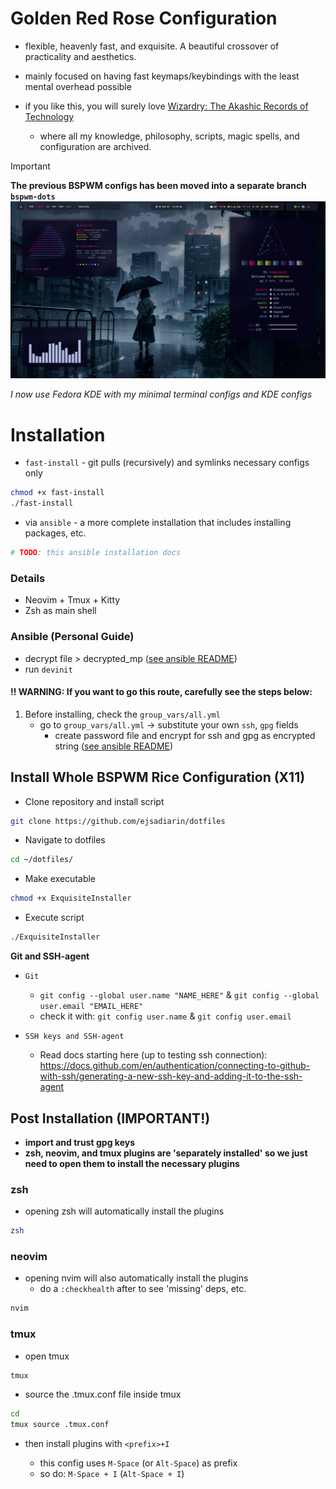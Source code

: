 # Golden Red Rose Configuration

- flexible, heavenly fast, and exquisite. A beautiful crossover of practicality and aesthetics.

- mainly focused on having fast keymaps/keybindings with the least mental overhead possible

- if you like this, you will surely love [Wizardry: The Akashic Records of Technology](https://github.com/ejsadiarin/wizardry)
  - where all my knowledge, philosophy, scripts, magic spells, and configuration are archived.

> [!IMPORTANT]
> **The previous BSPWM configs has been moved into a separate branch `bspwm-dots`**
> ![bspwm-dots-pic](./bspwm-best-rice.png)
>
> *I now use Fedora KDE with my minimal terminal configs and KDE configs*

# Installation

* `fast-install` - git pulls (recursively) and symlinks necessary configs only
```bash
chmod +x fast-install
./fast-install
```

* via `ansible` - a more complete installation that includes installing packages, etc. 
```bash
# TODO: this ansible installation docs
```

### Details

- Neovim + Tmux + Kitty
- Zsh as main shell

### Ansible (Personal Guide)

- decrypt file > decrypted_mp ([see ansible README](./ansible/README.md))
- run `devinit`

#### !! WARNING: If you want to go this route, carefully see the steps below:

1. Before installing, check the `group_vars/all.yml`
   - go to `group_vars/all.yml` -> substitute your own `ssh`, `gpg` fields
     - create password file and encrypt for ssh and gpg as encrypted string ([see ansible README](./ansible/README.md))

## Install Whole BSPWM Rice Configuration (X11)

- Clone repository and install script

```bash
git clone https://github.com/ejsadiarin/dotfiles
```

- Navigate to dotfiles

```bash
cd ~/dotfiles/
```

- Make executable

```bash
chmod +x ExquisiteInstaller
```

- Execute script

```bash
./ExquisiteInstaller
```

**Git and SSH-agent**

- `Git`

  - `git config --global user.name "NAME_HERE"` & `git config --global user.email "EMAIL_HERE"`
  - check it with: `git config user.name` & `git config user.email`

- `SSH keys and SSH-agent`

  - Read docs starting here (up to testing ssh connection): https://docs.github.com/en/authentication/connecting-to-github-with-ssh/generating-a-new-ssh-key-and-adding-it-to-the-ssh-agent

## Post Installation (IMPORTANT!)

- **import and trust gpg keys**
- **zsh, neovim, and tmux plugins are 'separately installed' so we just need to open them to install the necessary plugins**

### zsh

- opening zsh will automatically install the plugins

```bash
zsh
```

### neovim

- opening nvim will also automatically install the plugins
  - do a `:checkhealth` after to see 'missing' deps, etc.

```bash
nvim
```

### tmux

- open tmux

```bash
tmux
```

- source the .tmux.conf file inside tmux

```bash
cd
tmux source .tmux.conf
```

- then install plugins with `<prefix>+I`

  - this config uses `M-Space` (or `Alt-Space`) as prefix
  - so do: `M-Space + I` (`Alt-Space + I`)


